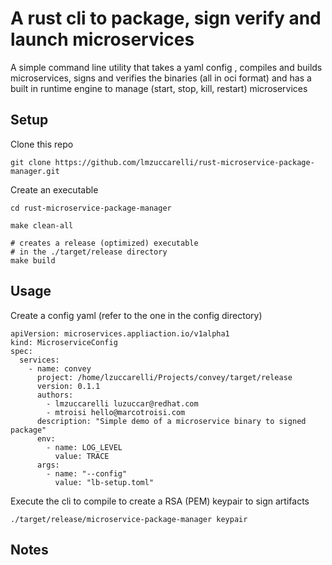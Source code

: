 # A rust cli to package, sign verify and launch microservices 

A simple command line utility that takes a yaml config , compiles and builds microservices, signs and verifies the binaries (all in oci format) and has 
a built in runtime engine to manage (start, stop,  kill, restart) microservices

## Setup

Clone this repo 

```
git clone https://github.com/lmzuccarelli/rust-microservice-package-manager.git

```

Create an executable

```
cd rust-microservice-package-manager

make clean-all

# creates a release (optimized) executable
# in the ./target/release directory
make build

```

## Usage

Create a config yaml (refer to the one in the config directory)


```
apiVersion: microservices.appliaction.io/v1alpha1
kind: MicroserviceConfig
spec:
  services:
    - name: convey
      project: /home/lzuccarelli/Projects/convey/target/release
      version: 0.1.1
      authors: 
        - lmzuccarelli luzuccar@redhat.com
        - mtroisi hello@marcotroisi.com
      description: "Simple demo of a microservice binary to signed package"
      env:
        - name: LOG_LEVEL
          value: TRACE
      args:
        - name: "--config"
          value: "lb-setup.toml"
```

Execute the cli to compile to create a RSA (PEM) keypair to sign artifacts

```
./target/release/microservice-package-manager keypair
```

## Notes



